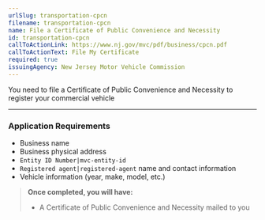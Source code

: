 ```yaml
---
urlSlug: transportation-cpcn
filename: transportation-cpcn
name: File a Certificate of Public Convenience and Necessity
id: transportation-cpcn
callToActionLink: https://www.nj.gov/mvc/pdf/business/cpcn.pdf
callToActionText: File My Certificate
required: true
issuingAgency: New Jersey Motor Vehicle Commission
---
```

You need to file a Certificate of Public Convenience and Necessity to register your commercial vehicle
 
---
### Application Requirements
- Business name
- Business physical address
- `Entity ID Number|mvc-entity-id` 
- `Registered agent|registered-agent` name and contact information
- Vehicle information (year, make, model, etc.)
 
>**Once completed, you will have:**
>- A Certificate of Public Convenience and Necessity mailed to you
